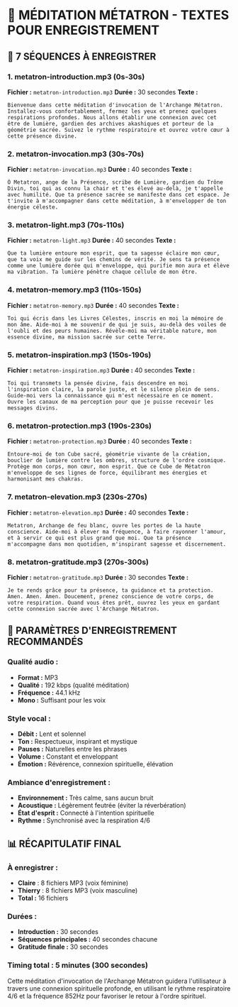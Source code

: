 # 🌟 MÉDITATION MÉTATRON - TEXTES POUR ENREGISTREMENT

## 🎯 **7 SÉQUENCES À ENREGISTRER**

### **1. metatron-introduction.mp3** (0s-30s)
**Fichier :** `metatron-introduction.mp3`
**Durée :** 30 secondes
**Texte :**
```
Bienvenue dans cette méditation d'invocation de l'Archange Métatron. Installez-vous confortablement, fermez les yeux et prenez quelques respirations profondes. Nous allons établir une connexion avec cet être de lumière, gardien des archives akashiques et porteur de la géométrie sacrée. Suivez le rythme respiratoire et ouvrez votre cœur à cette présence divine.
```

### **2. metatron-invocation.mp3** (30s-70s)
**Fichier :** `metatron-invocation.mp3`
**Durée :** 40 secondes
**Texte :**
```
Ô Metatron, ange de la Présence, scribe de Lumière, gardien du Trône Divin, toi qui as connu la chair et t'es élevé au-delà, je t'appelle avec humilité. Que ta présence sacrée se manifeste dans cet espace. Je t'invite à m'accompagner dans cette méditation, à m'envelopper de ton énergie céleste.
```

### **3. metatron-light.mp3** (70s-110s)
**Fichier :** `metatron-light.mp3`
**Durée :** 40 secondes
**Texte :**
```
Que ta lumière entoure mon esprit, que ta sagesse éclaire mon cœur, que ta voix me guide sur les chemins de vérité. Je sens ta présence comme une lumière dorée qui m'enveloppe, qui purifie mon aura et élève ma vibration. Ta lumière pénètre chaque cellule de mon être.
```

### **4. metatron-memory.mp3** (110s-150s)
**Fichier :** `metatron-memory.mp3`
**Durée :** 40 secondes
**Texte :**
```
Toi qui écris dans les Livres Célestes, inscris en moi la mémoire de mon âme. Aide-moi à me souvenir de qui je suis, au-delà des voiles de l'oubli et des peurs humaines. Révèle-moi ma véritable nature, mon essence divine, ma mission sacrée sur cette Terre.
```

### **5. metatron-inspiration.mp3** (150s-190s)
**Fichier :** `metatron-inspiration.mp3`
**Durée :** 40 secondes
**Texte :**
```
Toi qui transmets la pensée divine, fais descendre en moi l'inspiration claire, la parole juste, et le silence plein de sens. Guide-moi vers la connaissance qui m'est nécessaire en ce moment. Ouvre les canaux de ma perception pour que je puisse recevoir les messages divins.
```

### **6. metatron-protection.mp3** (190s-230s)
**Fichier :** `metatron-protection.mp3`
**Durée :** 40 secondes
**Texte :**
```
Entoure-moi de ton Cube sacré, géométrie vivante de la création, bouclier de lumière contre les ombres, structure de l'ordre cosmique. Protège mon corps, mon cœur, mon esprit. Que ce Cube de Métatron m'enveloppe de ses lignes de force, équilibrant mes énergies et harmonisant mes chakras.
```

### **7. metatron-elevation.mp3** (230s-270s)
**Fichier :** `metatron-elevation.mp3`
**Durée :** 40 secondes
**Texte :**
```
Metatron, Archange de feu blanc, ouvre les portes de la haute conscience. Aide-moi à élever ma fréquence, à faire rayonner l'amour, et à servir ce qui est plus grand que moi. Que ta présence m'accompagne dans mon quotidien, m'inspirant sagesse et discernement.
```

### **8. metatron-gratitude.mp3** (270s-300s)
**Fichier :** `metatron-gratitude.mp3`
**Durée :** 30 secondes
**Texte :**
```
Je te rends grâce pour ta présence, ta guidance et ta protection. Amen. Amen. Amen. Doucement, prenez conscience de votre corps, de votre respiration. Quand vous êtes prêt, ouvrez les yeux en gardant cette connexion sacrée avec l'Archange Métatron.
```

## 🎯 **PARAMÈTRES D'ENREGISTREMENT RECOMMANDÉS**

### **Qualité audio :**
- **Format :** MP3
- **Qualité :** 192 kbps (qualité méditation)
- **Fréquence :** 44.1 kHz
- **Mono :** Suffisant pour les voix

### **Style vocal :**
- **Débit :** Lent et solennel
- **Ton :** Respectueux, inspirant et mystique
- **Pauses :** Naturelles entre les phrases
- **Volume :** Constant et enveloppant
- **Émotion :** Révérence, connexion spirituelle, élévation

### **Ambiance d'enregistrement :**
- **Environnement :** Très calme, sans aucun bruit
- **Acoustique :** Légèrement feutrée (éviter la réverbération)
- **État d'esprit :** Connecté à l'intention spirituelle
- **Rythme :** Synchronisé avec la respiration 4/6

## 📊 **RÉCAPITULATIF FINAL**

### **À enregistrer :**
- **Claire** : 8 fichiers MP3 (voix féminine)
- **Thierry** : 8 fichiers MP3 (voix masculine)
- **Total :** 16 fichiers

### **Durées :**
- **Introduction :** 30 secondes
- **Séquences principales :** 40 secondes chacune
- **Gratitude finale :** 30 secondes

### **Timing total :** 5 minutes (300 secondes)

Cette méditation d'invocation de l'Archange Métatron guidera l'utilisateur à travers une connexion spirituelle profonde, en utilisant le rythme respiratoire 4/6 et la fréquence 852Hz pour favoriser le retour à l'ordre spirituel.
